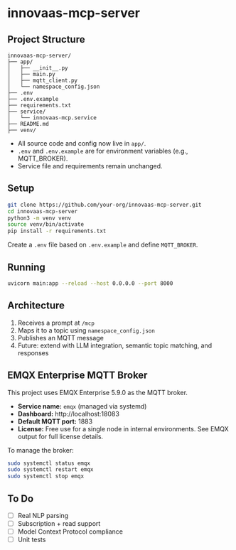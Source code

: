 # innovaas-mcp-server

## Project Structure

```
innovaas-mcp-server/
├── app/
│   ├── __init__.py
│   ├── main.py
│   ├── mqtt_client.py
│   └── namespace_config.json
├── .env
├── .env.example
├── requirements.txt
├── service/
│   └── innovaas-mcp.service
├── README.md
├── venv/
```

- All source code and config now live in `app/`.
- `.env` and `.env.example` are for environment variables (e.g., MQTT_BROKER).
- Service file and requirements remain unchanged.

## Setup

```bash
git clone https://github.com/your-org/innovaas-mcp-server.git
cd innovaas-mcp-server
python3 -m venv venv
source venv/bin/activate
pip install -r requirements.txt
```

Create a `.env` file based on `.env.example` and define `MQTT_BROKER`.

## Running

```bash
uvicorn main:app --reload --host 0.0.0.0 --port 8000
```

## Architecture

1. Receives a prompt at `/mcp`
2. Maps it to a topic using `namespace_config.json`
3. Publishes an MQTT message
4. Future: extend with LLM integration, semantic topic matching, and responses

## EMQX Enterprise MQTT Broker

This project uses EMQX Enterprise 5.9.0 as the MQTT broker.

- **Service name:** `emqx` (managed via systemd)
- **Dashboard:** http://localhost:18083
- **Default MQTT port:** 1883
- **License:** Free use for a single node in internal environments. See EMQX output for full license details.

To manage the broker:
```bash
sudo systemctl status emqx
sudo systemctl restart emqx
sudo systemctl stop emqx
```

## To Do

- [ ] Real NLP parsing
- [ ] Subscription + read support
- [ ] Model Context Protocol compliance
- [ ] Unit tests
